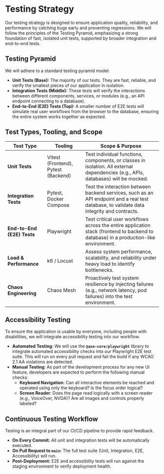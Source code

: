 # Testing Strategy

Our testing strategy is designed to ensure application quality, reliability, and performance by catching bugs early and preventing regressions. We will follow the principles of the Testing Pyramid, emphasizing a strong foundation of fast, isolated unit tests, supported by broader integration and end-to-end tests.

## Testing Pyramid

We will adhere to a standard testing pyramid model:
-   **Unit Tests (Base):** The majority of our tests. They are fast, reliable, and verify the smallest pieces of our application in isolation.
-   **Integration Tests (Middle):** These tests will verify the interactions between different components, services, or modules (e.g., an API endpoint connecting to a database).
-   **End-to-End (E2E) Tests (Top):** A smaller number of E2E tests will simulate real user workflows from the browser to the database, ensuring the entire system works together as expected.

## Test Types, Tooling, and Scope

| Test Type | Tooling | Scope & Purpose |
|---|---|---|
| **Unit Tests** | Vitest (Frontend), Pytest (Backend) | Test individual functions, components, or classes in isolation. All external dependencies (e.g., APIs, databases) will be mocked. |
| **Integration Tests** | Pytest, Docker Compose | Test the interaction between backend services, such as an API endpoint and a real test database, to validate data integrity and contracts. |
| **End-to-End (E2E) Tests** | Playwright | Test critical user workflows across the entire application stack (frontend to backend to database) in a production-like environment. |
| **Load & Performance** | k6 / Locust | Assess system performance, scalability, and reliability under heavy load to identify bottlenecks. |
| **Chaos Engineering** | Chaos Mesh | Proactively test system resilience by injecting failures (e.g., network latency, pod failures) into the test environment. |

## Accessibility Testing

To ensure the application is usable by everyone, including people with disabilities, we will integrate accessibility testing into our workflow.

-   **Automated Testing**: We will use the **`@axe-core/playwright`** library to integrate automated accessibility checks into our Playwright E2E test suite. This will run on every pull request and fail the build if any WCAG 2.1 AA violations are detected.
-   **Manual Testing**: As part of the development process for any new UI feature, developers are expected to perform the following manual checks:
    -   **Keyboard Navigation**: Can all interactive elements be reached and operated using only the keyboard? Is the focus order logical?
    -   **Screen Reader**: Does the page read logically with a screen reader (e.g., VoiceOver, NVDA)? Are all images and controls properly labeled?

## Continuous Testing Workflow

Testing is an integral part of our CI/CD pipeline to provide rapid feedback.
-   **On Every Commit:** All unit and integration tests will be automatically executed.
-   **On Pull Request to `main`:** The full test suite (Unit, Integration, E2E, Accessibility) will run.
-   **Post-Deployment:** E2E and accessibility tests will run against the staging environment to verify deployment health.
